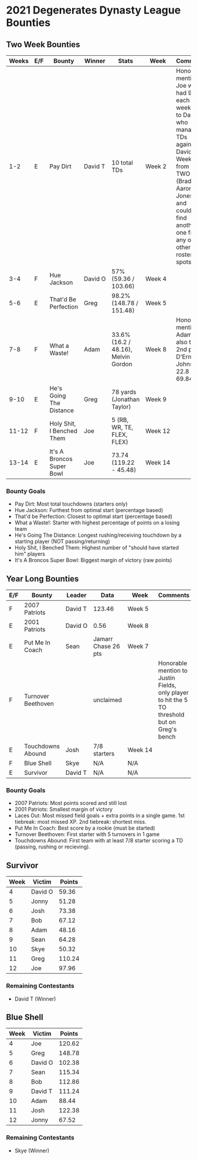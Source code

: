 # 2021 Degenerates Dynasty League Bounties

## Two Week Bounties

| Weeks | E/F | Bounty                    | Winner  | Stats                               | Week    | Comments                                                                                                                                                                                                                     |
| ----- | --- | ------------------------- | ------- | ----------------------------------- | ------- | ---------------------------------------------------------------------------------------------------------------------------------------------------------------------------------------------------------------------------- |
| 1-2   | E   | Pay Dirt                  | David T | 10 total TDs                        | Week 2  | Honorable mention to Joe who had 9TDs each week.  And to Dave O who managed 9 TDs against David T in Week 2, from only TWO guys (Brady 5, Aaron Jones 4) and couldn't find another one from any of the other 6 roster spots. |
| 3-4   | F   | Hue Jackson               | David&nbsp;O | 57% (59.36 / 103.66)                | Week 4  |                                                                                                                                                                                                                              |
| 5-6   | E   | That'd Be Perfection      | Greg    | 98.2% (148.78 / 151.48)             | Week 5  |                                                                                                                                                                                                                              |
| 7-8   | F   | What a Waste!             | Adam    | 33.6% (16.2 / 48.16), Melvin Gordon | Week 8  | Honorable mention to Adam who also took 2nd place, D'Ernest Johnson 22.8 / 69.84 pts                                                                                                                                         |
| 9-10  | E   | He's Going The Distance   | Greg    | 78 yards (Jonathan Taylor)          | Week 9  |                                                                                                                                                                                                                              |
| 11-12 | F   | Holy Shit, I Benched Them | Joe     | 5 (RB, WR, TE, FLEX, FLEX)          | Week&nbsp;12 |                                                                                                                                                                                                                              |
| 13-14 | E   | It's A Broncos Super Bowl | Joe     | 73.74 (119.22 - 45.48)              | Week 14 |                                                                                                                                                                                                                              |


### Bounty Goals

  - Pay Dirt: Most total touchdowns (starters only)
  - Hue Jackson: Furthest from optimal start (percentage based)
  - That'd be Perfection: Closest to optimal start (percentage based)
  - What a Waste!: Starter with highest percentage of points on a losing team
  - He's Going The Distance: Longest rushing/receiving touchdown by a starting player (NOT passing/returning)
  - Holy Shit, I Benched Them: Highest number of "should have started him" players
  - It's A Broncos Super Bowl: Biggest margin of victory (raw points)

## Year Long Bounties

| E/F | Bounty             | Leader  | Data                    | Week    | Comments                                                                                        |
|-----|--------------------|---------|-------------------------|---------|-------------------------------------------------------------------------------------------------|
| F   | 2007 Patriots      | David T | 123.46                  | Week 5  |                                                                                                 |
| E   | 2001 Patriots      | David&nbsp;O | 0.56                    | Week 8  |                                                                                                 |
| E   | Put Me In Coach    | Sean    | Jamarr Chase 26 pts     | Week 7  |                                                                                                 |
| F   | Turnover Beethoven |         | unclaimed               |         | Honorable mention to Justin Fields, only player to hit the 5 TO threshold but on Greg's bench   |
| E   | Touchdowns Abound  | Josh    | 7/8 starters            | Week&nbsp;14 |                                                                                                 |
| F   | Blue Shell         | Skye   | N/A                     | N/A     |                                                                                                 |
| E   | Survivor           | David T    | N/A                     | N/A     |                                                                                                 |


### Bounty Goals

  - 2007 Patriots: Most points scored and still lost
  - 2001 Patriots: Smallest margin of victory
  - Laces Out: Most missed field goals + extra points in a single game.  1st tiebreak: most missed XP.  2nd tiebreak: shortest miss.
  - Put Me In Coach: Best score by a rookie (must be started)
  - Turnover Beethoven: First starter with 5 turnovers in 1 game
  - Touchdowns Abound: First team with at least 7/8 starter scoring a TD (passing, rushing or recieving).

## Survivor

| Week | Victim  | Points |
| ---- | ------- | ------ |
| 4    | David O | 59.36  |
| 5    | Jonny   | 51.28  |
| 6    | Josh    | 73.38  |
| 7    | Bob     | 67.12  |
| 8    | Adam    | 48.16  |
| 9    | Sean    | 64.28  |
| 10   | Skye    | 50.32  |
| 11   | Greg    | 110.24 |
| 12   | Joe     | 97.96  |

### Remaining Contestants

  - David T (Winner)

## Blue Shell

| Week | Victim  | Points |
|------|---------|--------|
| 4    | Joe     | 120.62 |
| 5    | Greg    | 148.78 |
| 6    | David O | 102.38 |
| 7    | Sean    | 115.34 |
| 8    | Bob     | 112.86 |
| 9    | David T | 111.24 |
| 10   | Adam    | 88.44  |
| 11   | Josh    | 122.38 |
| 12   | Jonny   | 67.52  |

### Remaining Contestants

  - Skye (Winner)

